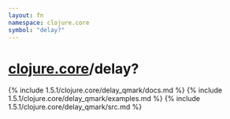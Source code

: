 ```yaml
---
layout: fn
namespace: clojure.core
symbol: "delay?"
---
```


# [clojure.core](../)/delay?

{% include 1.5.1/clojure.core/delay_qmark/docs.md %}
{% include 1.5.1/clojure.core/delay_qmark/examples.md %}
{% include 1.5.1/clojure.core/delay_qmark/src.md %}

